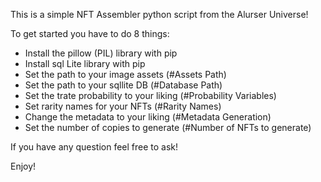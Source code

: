 This is a simple NFT Assembler python script from the Alurser Universe!

To get started you have to do 8 things:
- Install the pillow (PIL) library with pip
- Install sql Lite library with pip
- Set the path to your image assets (#Assets Path)
- Set the path to your sqllite DB (#Database Path)
- Set the trate probability to your liking (#Probability Variables)
- Set rarity names for your NFTs (#Rarity Names)
- Change the metadata to your liking (#Metadata Generation)
- Set the number of copies to generate (#Number of NFTs to generate)

If you have any question feel free to ask!

Enjoy!